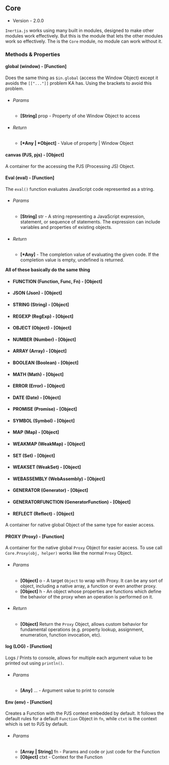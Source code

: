 ## Core
* Version - 2.0.0

`Inertia.js` works using many built in modules, designed to make other modules work effectively. But this is the module that lets the other modules work so effectively. The is the `Core` module, no module can work without it. 

### Methods & Properties
#### global (window) - [Function]
Does the same thing as `$in.global` (access the Window Object) except it avoids the `[["..."]]` problem KA has. Using the brackets to avoid this problem.
* ###### Params
    * **[String]** prop - Property of ohe Window Object to access
* ###### Return 
    * **[\*Any | \*Object]** - Value of property | Window Object

#### canvas (PJS, pjs) - [Object]
A container for the accessing the PJS (Processing JS) Object.

#### Eval (eval) - [Function]
The `eval()` function evaluates JavaScript code represented as a string.
* ###### Params
    * **[String]** str - A string representing a JavaScript expression, statement, or sequence of statements. The expression can include variables and properties of existing objects.
* ###### Return 
    * **[\*Any]** - The completion value of evaluating the given code. If the completion value is empty, undefined is returned.

**All of these basically do the same thing**
* #### FUNCTION (Function, Func, Fn) - [Object]
* #### JSON (Json) - [Object]
* #### STRING (String) - [Object]
* #### REGEXP (RegExp) - [Object]
* #### OBJECT (Object) - [Object]
* #### NUMBER (Number) - [Object]
* #### ARRAY (Array) - [Object]
* #### BOOLEAN (Boolean) - [Object]
* #### MATH (Math) - [Object]
* #### ERROR (Error) - [Object]
* #### DATE (Date) - [Object]
* #### PROMISE (Promise) - [Object]
* #### SYMBOL (Symbol) - [Object]
* #### MAP (Map) - [Object]
* #### WEAKMAP (WeakMap) - [Object]
* #### SET (Set) - [Object]
* #### WEAKSET (WeakSet) - [Object]
* #### WEBASSEMBLY (WebAssembly) - [Object]
* #### GENERATOR (Generator) - [Object]
* #### GENERATORFUNCTION (GeneratorFunction) - [Object]
* #### REFLECT (Reflect) - [Object]
A container for native global Object of the same type for easier access.

#### PROXY (Proxy) - [Function]
A container for the native global `Proxy` Object for easier access. To use call `Core.Proxy(obj, helper)` works like the normal `Proxy` Object.
* ###### Params
    * **[Object]** o - A target `Object` to wrap with Proxy. It can be any sort of object, including a native array, a function or even another proxy.
    * **[Object]** h - An object whose properties are functions which define the behavior of the proxy when an operation is performed on it.
* ###### Return
    * **[Object]** Return the `Proxy` Object, allows custom behavior for fundamental operations (e.g. property lookup, assignment, enumeration, function invocation, etc).

#### log (LOG) - [Function]
Logs / Prints to console, allows for multiple each argument value to be printed out using `println()`.
* ###### Params
    * **[Any]** ... - Argument value to print to console

#### Env (env) - [Function]
Creates a Function with the PJS context embedded by default. It follows the default rules for a default `Function` Object in `fn`, while `ctxt` is the context which is set to PJS by default.
* ###### Params
    * **[Array | String]** fn - Params and code or just code for the Function
    * **[Object]** ctxt - Context for the Function


